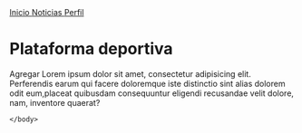 <!DOCTYPE html>
<html>
    <head>
        <title> "Mis rafuchos" </title>
    </head>
    <body>
        <!--Seccion de Navegación-->
        <div>
            <a href="inicio.html"> Inicio </a>
            <a href="noticias.html"> Noticias </a>
            <a href="perfil.html"> Perfil </a>
        </div>
        <!--Sección de contenido-->
        <div>
            <h1>Plataforma deportiva</h1>
            <p>Agregar Lorem ipsum dolor sit amet, consectetur adipisicing elit.
                Perferendis earum qui facere doloremque iste distinctio sint alias
                dolorem odit eum,placeat quibusdam consequuntur eligendi recusandae
                velit dolore, nam, inventore quaerat?
                </p>
        </div>
        
    </body>
</html>
